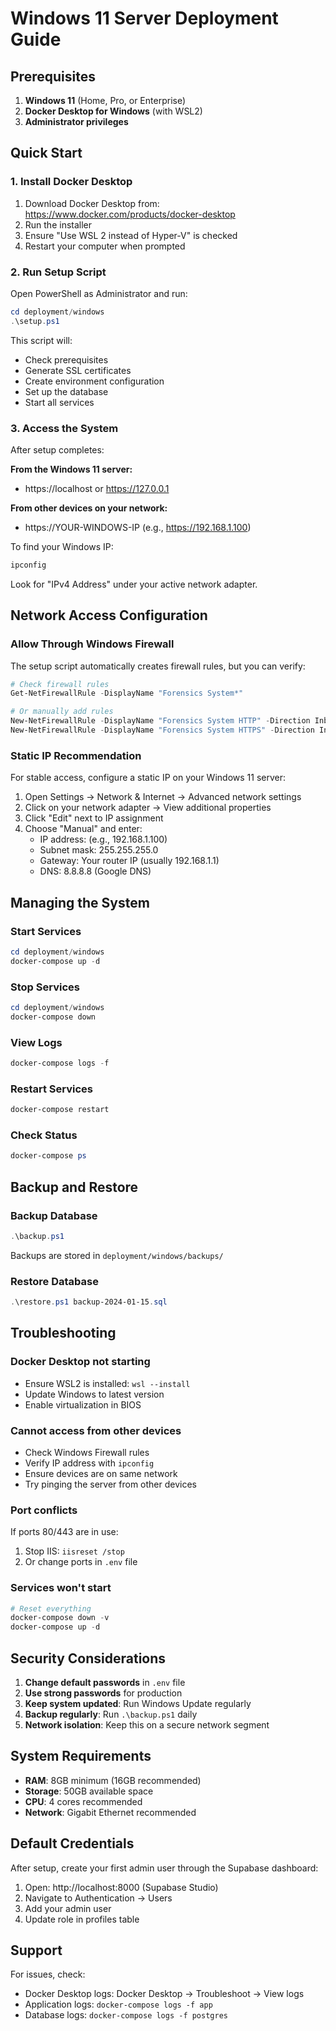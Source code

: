 # Windows 11 Server Deployment Guide

## Prerequisites

1. **Windows 11** (Home, Pro, or Enterprise)
2. **Docker Desktop for Windows** (with WSL2)
3. **Administrator privileges**

## Quick Start

### 1. Install Docker Desktop

1. Download Docker Desktop from: https://www.docker.com/products/docker-desktop
2. Run the installer
3. Ensure "Use WSL 2 instead of Hyper-V" is checked
4. Restart your computer when prompted

### 2. Run Setup Script

Open PowerShell as Administrator and run:

```powershell
cd deployment/windows
.\setup.ps1
```

This script will:
- Check prerequisites
- Generate SSL certificates
- Create environment configuration
- Set up the database
- Start all services

### 3. Access the System

After setup completes:

**From the Windows 11 server:**
- https://localhost or https://127.0.0.1

**From other devices on your network:**
- https://YOUR-WINDOWS-IP (e.g., https://192.168.1.100)

To find your Windows IP:
```powershell
ipconfig
```
Look for "IPv4 Address" under your active network adapter.

## Network Access Configuration

### Allow Through Windows Firewall

The setup script automatically creates firewall rules, but you can verify:

```powershell
# Check firewall rules
Get-NetFirewallRule -DisplayName "Forensics System*"

# Or manually add rules
New-NetFirewallRule -DisplayName "Forensics System HTTP" -Direction Inbound -LocalPort 80 -Protocol TCP -Action Allow
New-NetFirewallRule -DisplayName "Forensics System HTTPS" -Direction Inbound -LocalPort 443 -Protocol TCP -Action Allow
```

### Static IP Recommendation

For stable access, configure a static IP on your Windows 11 server:

1. Open Settings → Network & Internet → Advanced network settings
2. Click on your network adapter → View additional properties
3. Click "Edit" next to IP assignment
4. Choose "Manual" and enter:
   - IP address: (e.g., 192.168.1.100)
   - Subnet mask: 255.255.255.0
   - Gateway: Your router IP (usually 192.168.1.1)
   - DNS: 8.8.8.8 (Google DNS)

## Managing the System

### Start Services
```powershell
cd deployment/windows
docker-compose up -d
```

### Stop Services
```powershell
cd deployment/windows
docker-compose down
```

### View Logs
```powershell
docker-compose logs -f
```

### Restart Services
```powershell
docker-compose restart
```

### Check Status
```powershell
docker-compose ps
```

## Backup and Restore

### Backup Database
```powershell
.\backup.ps1
```
Backups are stored in `deployment/windows/backups/`

### Restore Database
```powershell
.\restore.ps1 backup-2024-01-15.sql
```

## Troubleshooting

### Docker Desktop not starting
- Ensure WSL2 is installed: `wsl --install`
- Update Windows to latest version
- Enable virtualization in BIOS

### Cannot access from other devices
- Check Windows Firewall rules
- Verify IP address with `ipconfig`
- Ensure devices are on same network
- Try pinging the server from other devices

### Port conflicts
If ports 80/443 are in use:
1. Stop IIS: `iisreset /stop`
2. Or change ports in `.env` file

### Services won't start
```powershell
# Reset everything
docker-compose down -v
docker-compose up -d
```

## Security Considerations

1. **Change default passwords** in `.env` file
2. **Use strong passwords** for production
3. **Keep system updated**: Run Windows Update regularly
4. **Backup regularly**: Run `.\backup.ps1` daily
5. **Network isolation**: Keep this on a secure network segment

## System Requirements

- **RAM**: 8GB minimum (16GB recommended)
- **Storage**: 50GB available space
- **CPU**: 4 cores recommended
- **Network**: Gigabit Ethernet recommended

## Default Credentials

After setup, create your first admin user through the Supabase dashboard:

1. Open: http://localhost:8000 (Supabase Studio)
2. Navigate to Authentication → Users
3. Add your admin user
4. Update role in profiles table

## Support

For issues, check:
- Docker Desktop logs: Docker Desktop → Troubleshoot → View logs
- Application logs: `docker-compose logs -f app`
- Database logs: `docker-compose logs -f postgres`
